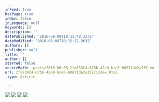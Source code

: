 ```yaml
---
inFeed: true
hasPage: true
inNav: false
inLanguage: null
keywords: []
description: ''
datePublished: '2016-06-08T18:15:48.327Z'
dateModified: '2016-06-08T18:15:22.963Z'
authors: []
publisher: null
title: ''
author: []
starred: false
sourcePath: _posts/2016-06-08-2fa73924-675b-42e8-bce5-60671de2a157.md
url: 2fa73924-675b-42e8-bce5-60671de2a157/index.html
_type: Article

---
```

![](https://the-grid-user-content.s3-us-west-2.amazonaws.com/9f46bfb7-0def-4b5b-974d-16c75167b777.jpg)
![](https://the-grid-user-content.s3-us-west-2.amazonaws.com/32392a4a-6a1a-4340-bcce-bb08032c85f3.jpg)
![](https://the-grid-user-content.s3-us-west-2.amazonaws.com/dcfab334-0bcd-4615-8e7e-f8630e8da29b.jpg)
![](https://the-grid-user-content.s3-us-west-2.amazonaws.com/fb4caf63-90bf-4cad-8370-6e20776034c7.jpg)